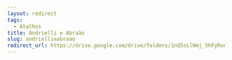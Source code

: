 ```yaml
---
layout: redirect
tags:
  - Atalhos
title: Andrielli e Abraão
slug: andriellieabraao
redirect_url: https://drive.google.com/drive/folders/1nQ5sLlNmj_5hFyRonRmKxl6VOWTW3Qc_?usp=drive_link
---
```

